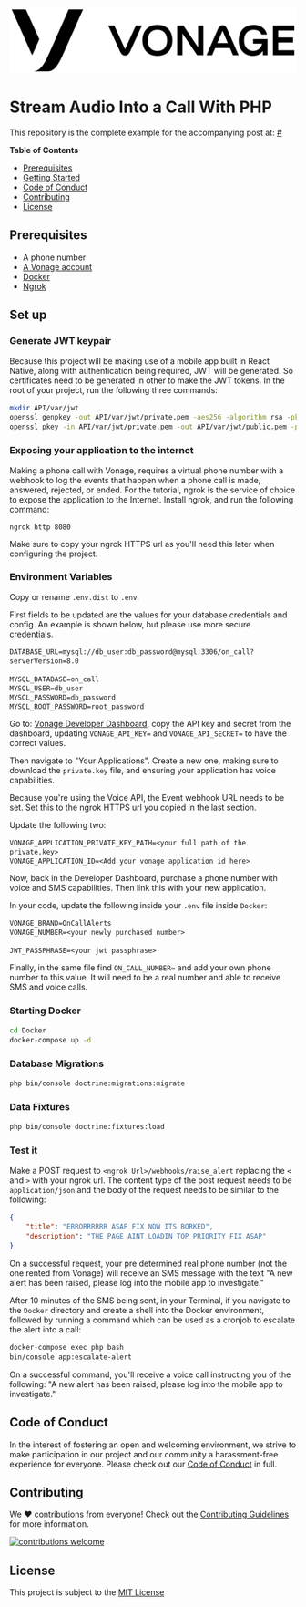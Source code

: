 ![Vonage][logo]

# Stream Audio Into a Call With PHP

This repository is the complete example for the accompanying post at: [#](#)

**Table of Contents**

- [Prerequisites](#prerequisites)
- [Getting Started](#getting-started)
- [Code of Conduct](#code-of-conduct)
- [Contributing](#contributing)
- [License](#license)

## Prerequisites

- A phone number
- [A Vonage account](https://dashboard.nexmo.com/sign-up?utm_source=DEV_REL&utm_medium=github&utm_campaign=https://github.com/nexmo-community/stream-audio-into-call-php)
- [Docker](http://getcomposer.org/)
- [Ngrok](https://learn.vonage.com/blog/2017/07/04/local-development-nexmo-ngrok-tunnel-dr)

## Set up

### Generate JWT keypair

Because this project will be making use of a mobile app built in React Native, along with authentication being required, JWT will be generated. So certificates need to be generated in other to make the JWT tokens. In the root of your project, run the following three commands:

```bash
mkdir API/var/jwt
openssl genpkey -out API/var/jwt/private.pem -aes256 -algorithm rsa -pkeyopt rsa_keygen_bits:4096
openssl pkey -in API/var/jwt/private.pem -out API/var/jwt/public.pem -pubout
```

### Exposing your application to the internet

Making a phone call with Vonage, requires a virtual phone number with a webhook to log the events that happen when a phone call is made, answered, rejected, or ended. For the tutorial, ngrok is the service of choice to expose the application to the Internet. Install ngrok, and run the following command:

```
ngrok http 8080
```

Make sure to copy your ngrok HTTPS url as you'll need this later when configuring the project.

### Environment Variables

Copy or rename `.env.dist` to `.env`.

First fields to be updated are the values for your database credentials and config.  An example is shown below, but please use more secure credentials.

```env
DATABASE_URL=mysql://db_user:db_password@mysql:3306/on_call?serverVersion=8.0

MYSQL_DATABASE=on_call
MYSQL_USER=db_user
MYSQL_PASSWORD=db_password
MYSQL_ROOT_PASSWORD=root_password
```

Go to: [Vonage Developer Dashboard](https://dashboard.nexmo.com/sign-in), copy the API key and secret from the dashboard, updating `VONAGE_API_KEY=` and `VONAGE_API_SECRET=` to have the correct values.

Then navigate to "Your Applications". Create a new one, making sure to download the `private.key` file, and ensuring your application has voice capabilities.

Because you're using the Voice API, the Event webhook URL needs to be set. Set this to the ngrok HTTPS url you copied in the last section.

Update the following two:

```env
VONAGE_APPLICATION_PRIVATE_KEY_PATH=<your full path of the private.key>
VONAGE_APPLICATION_ID=<Add your vonage application id here>
```

Now, back in the Developer Dashboard, purchase a phone number with voice and SMS capabilities. Then link this with your new application.

In your code, update the following inside your `.env` file inside `Docker`:

```env
VONAGE_BRAND=OnCallAlerts
VONAGE_NUMBER=<your newly purchased number>

JWT_PASSPHRASE=<your jwt passphrase>
```

Finally, in the same file find `ON_CALL_NUMBER=` and add your own phone number to this value. It will need to be a real number and able to receive SMS and voice calls.

### Starting Docker

```bash
cd Docker
docker-compose up -d
```

### Database Migrations

```bash
php bin/console doctrine:migrations:migrate
```

### Data Fixtures

```bash
php bin/console doctrine:fixtures:load
```

### Test it

Make a POST request to `<ngrok Url>/webhooks/raise_alert` replacing the `<` and `>` with your ngrok url. The content type of the post request needs to be `application/json` and the body of the request needs to be similar to the following:

```json
{
    "title": "ERRORRRRRR ASAP FIX NOW ITS BORKED",
    "description": "THE PAGE AINT LOADIN TOP PRIORITY FIX ASAP"
}
```

On a successful request, your pre determined real phone number (not the one rented from Vonage) will receive an SMS message with the text "A new alert has been raised, please log into the mobile app to investigate."

After 10 minutes of the SMS being sent, in your Terminal, if you navigate to the `Docker` directory and create a shell into the Docker environment, followed by running a command which can be used as a cronjob to escalate the alert into a call: 

```bash
docker-compose exec php bash
bin/console app:escalate-alert
```

On a successful command, you'll receive a voice call instructing you of the following: "A new alert has been raised, please log into the mobile app to investigate."

## Code of Conduct

In the interest of fostering an open and welcoming environment, we strive to make participation in our project and our community a harassment-free experience for everyone. Please check out our [Code of Conduct][coc] in full.

## Contributing
We :heart: contributions from everyone! Check out the [Contributing Guidelines][contributing] for more information.

[![contributions welcome][contribadge]][issues]

## License

This project is subject to the [MIT License][license]

[logo]: vonage_logo.png "Vonage"
[contribadge]: https://img.shields.io/badge/contributions-welcome-brightgreen.svg?style=flat "Contributions Welcome"

[coc]: CODE_OF_CONDUCT.md "Code of Conduct"
[contributing]: CONTRIBUTING.md "Contributing"
[license]: LICENSE "MIT License"

[issues]: ./../../issues "Issues"